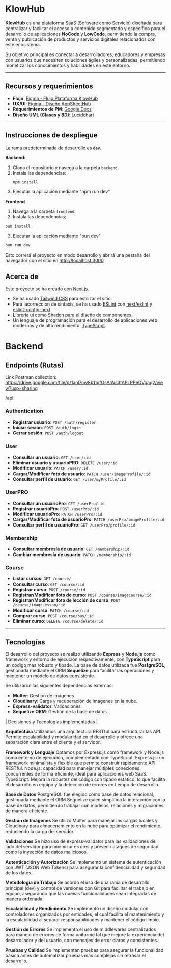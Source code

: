 # KlowHub

**KlowHub** es una plataforma SaaS (Software como Servicio) diseñada para centralizar y facilitar el acceso a contenido segmentado y específico para el desarrollo de aplicaciones **NoCode** y **LowCode**, permitiendo la compra, venta y publicación de productos y servicios digitales relacionados con este ecosistema. 

Su objetivo principal es conectar a desarrolladores, educadores y empresas con usuarios que necesiten soluciones ágiles y personalizadas, permitiendo monetizar los conocimientos y habilidades en este entorno.

---

## Recursos y requerimientos

- **Flujo**: [Figma - Flujo Plataforma KlowHub](https://www.figma.com/board/pC714J1fs4SJpusPuYaiMj/Flujo-Plataforma-KlowHub?node-id=0-1&node-type=canvas)
- **UX/UI**: [Figma - Diseño AppSheetHub](https://www.figma.com/design/MsyB0jfdKAU2dOIoIB9rW2/AppSheetHub?node-id=0-1)
- **Requerimientos de PM**: [Google Docs](https://docs.google.com/document/d/1M9TPI3U3fzESAFfAh1JZX7j8z7rGjmCMtIRI-FJsYb8/edit?tab=t.0)
- **Diseño UML (Clases y BD)**: [Lucidchart](https://lucid.app/lucidchart/ae84b02d-155e-483d-be41-8fa752bb5d9d/edit?page=HWEp-vi-RSFO&invitationId=inv_d489a101-c136-412a-9eb0-9093350af57a#)

---

## Instrucciones de despliegue

La rama predeterminada de desarrollo es **`dev`**.

**Backend:** 
1. Clona el repositorio y navega a la carpeta `backend`.
2. Instala las dependencias:
   ```bash
   npm install
3. Ejecutar la aplicación mediante "npm run dev"

**Frontend**
1. Navega a la carpeta `frontend`.
2. Instala las dependencias:
```bash
bun install
```

3. Ejecutar la aplicación mediante "bun dev"

```bash
bun run dev
```

Esto correrá el proyecto en modo desarrollo y abrirá una pestaña del navegador con el sitio en [http://localhost:3000](http://localhost:3000)

## Acerca de

Este proyecto se ha creado con [Next.js](https://nextjs.org).

- Se ha usado [Tailwind CSS](https://tailwindcss.com) para estilizar el sitio.
- Para lacorreccion de sintaxis, se ha usado [ESLint](https://eslint.org) con [next/eslint](https://nextjs.org/docs/basic-features/eslint) y [eslint-config-next](https://nextjs.org/docs/basic-features/eslint#eslint-config-next).
- Libreria ui como [Shadcn](https://shadcn.com/ui) para el diseño de componentes.
- Un lenguaje de programación para el desarrollo de aplicaciones web modernas y de alto rendimiento: [TypeScript](https://www.typescriptlang.org).



# Backend

## Endpoints (Rutas)

Link Postman collection: https://drive.google.com/file/d/1anl7mv8b11ufGsAlWs3tAPLPPeOVgaq2/view?usp=sharing

/api

### Authentication

- **Registrar usuario**: `POST /auth/register`
- **Iniciar sesión**: `POST /auth/login`
- **Cerrar sesión**: `POST /auth/logout`

### User

- **Consultar un usuario**: `GET /user/:id`
- **Eliminar usuario y usuarioPRO**: `DELETE /user/:id`
- **Modificar usuario**: `PATCH /user/:id`
- **Cargar/Modificar foto de usuario**: `PATCH /user/imageProfile/:id`
- **Consultar perfil de usuario**: `GET /user/myProfile/:id`

### UserPRO

- **Consultar un usuarioPro**: `GET /userPro/:id`
- **Registrar usuarioPro**: `POST /userPro/:id`
- **Modificar usuarioPro**: `PATCH /userPro/:id`
- **Cargar/Modificar foto de usuarioPro**: `PATCH /userPro/imageProfile/:id`
- **Consultar perfil de usuarioPro**: `GET /userPro/profile/:id`

### Membership

- **Consultar membresía de usuario**: `GET /membership/:id`
- **Cambiar membresía de usuario**: `PATCH /membership/:id`

### Course

- **Listar cursos**: `GET /course/`
- **Consultar curso**: `GET /course/:id`
- **Registrar curso**: `POST /course/:id`
- **Registrar/Modificar foto de curso**: `POST /course/imageCourse/:id`
- **Registrar/Modificar foto de lección de curso**: `POST /course/imageLesson/:id`
- **Modificar curso**: `PATCH /course/:id`
- **Comprar curso**: `POST /course/buy/:id`
- **Eliminar curso**: `DELETE /course/delete/:id`

---

## Tecnologías

El desarrollo del proyecto se realizó utilizando **Express** y **Node.js** como framework y entorno de ejecución respectivamente, con **TypeScript** para un código más robusto y tipado. La base de datos utilizada fue **PostgreSQL**, gestionada mediante el ORM **Sequelize** para facilitar las operaciones y mantener un modelo de datos consistente.

Se utilizaron las siguientes dependencias externas:

- **Multer**: Gestión de imágenes.
- **Cloudinary**: Carga y recuperación de imágenes en la nube.
- **Express-validator**: Validaciones.
- **Sequelize ORM**: Gestión de la base de datos.

| Decisiones y Tecnologías implementadas |

**Arquitectura**
Utilizamos una arquitectura RESTful para estructurar las API. Permite escalabilidad y modularidad en el desarrollo y ofrece una separación clara entre el cliente y el servidor.

**Framework y Lenguaje**
Optamos por Express.js como framework y Node.js como entorno de ejecución, complementado con TypeScript. Express.js: un framework minimalista y flexible que permite construir rápidamente API RESTful. Node.js: capacidad para manejar múltiples conexiones concurrentes de forma eficiente, ideal para aplicaciones web SaaS.
TypeScript: Mejora la robustez del código con tipado estático, lo que facilita el desarrollo en equipo y la detección de errores en tiempo de desarrollo. 

**Base de Datos**
PostgreSQL fue elegido como base de datos relacional, gestionada mediante el ORM Sequelize quien simplifica la interacción con la base de datos, permitiendo trabajar con modelos, relaciones y migraciones de manera eficiente.

**Gestión de Imágenes**
Se utilizó Multer para manejar las cargas locales y Cloudinary para almacenamiento en la nube para optimizar el rendimiento, reduciendo la carga del servidor.

**Validaciones**
Se hizo uso de express-validator para las validaciones del lado del servidor para minimizar errores y prevenir ataques de seguridad como la inyección de datos maliciosos.

**Autenticación y Autorización**
Se implementó un sistema de autenticación con JWT (JSON Web Tokens) para asegurar la confidencialidad y seguridad de los datos.

**Metodología de Trabajo**
Se acordó el uso de una rama de desarrollo principal (dev) y control de versiones con Git para facilitar el trabajo en equipo, asegurando que las nuevas funcionalidades sean integradas de manera ordenada.

**Escalabilidad y Rendimiento**
Se implementó un diseño modular con controladores organizados por entidades, el cual facilita el mantenimiento y la escalabilidad al separar responsabilidades y mantener el código limpio.

**Gestión de Errores**
Se implementa el uso de middlewares centralizados para manejo de errores de forma uniforme tal que mejore la experiencia del desarrollador y del usuario, con mensajes de error claros y consistentes.

**Pruebas y Calidad**
Se implementan pruebas para asegurar la funcionalidad básica antes de automatizar pruebas más complejas sin retrasar el desarrollo.
